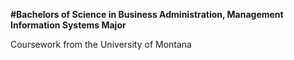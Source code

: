 **#Bachelors of Science in Business Administration, Management Information Systems Major**

Coursework from the University of Montana
